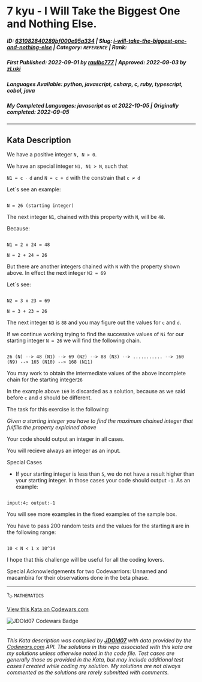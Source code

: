# 7 kyu - I Will  Take the Biggest One and Nothing Else.

##### **ID**: [631082840289bf000e95a334](https://www.codewars.com/kata/631082840289bf000e95a334) | **Slug**: [i-will-take-the-biggest-one-and-nothing-else](https://www.codewars.com/kata/631082840289bf000e95a334) | **Category**: `REFERENCE` | **Rank**: <span style="color:white">7 kyu</span>

##### **First Published**: 2022-09-01 ***by*** [raulbc777](https://www.codewars.com/users/raulbc777) | **Approved**: 2022-09-03 ***by*** [zLuki](https://www.codewars.com/users/zLuki)

##### **Languages Available**: python, javascript, csharp, c, ruby, typescript, cobol, java

##### **My Completed Languages**: javascript ***as at*** 2022-10-05 | **Originally completed**: 2022-09-05

---

## Kata Description


We have a positive integer ```N, N > 0```.



We have an special integer ```N1, N1 > N```, such that 

```N1 = c ‧ d``` and ```N = c + d``` with the constrain that ```c ≠ d```



Let´s see an example:

```

N = 26 (starting integer)

```

The next integer ```N1```, chained with this property  with ```N```, will be ```48```.



Because:

```

N1 = 2 x 24 = 48

N = 2 + 24 = 26

```

But there are another integers chained with ```N``` with the property shown above. In effect the next integer ```N2 = 69```



Let´s see:

```

N2 = 3 x 23 = 69

N = 3 + 23 = 26

```

The next integer ```N3``` is ```88``` and you may figure out the values for ```c``` and ```d```.



If we continue working trying to find the successive values of ```Ni``` for our starting integer ```N = 26``` we will find the following chain.

```

26 (N) --> 48 (N1) --> 69 (N2) --> 88 (N3) --> ........... --> 160 (N9) --> 165 (N10) --> 168 (N11)

```

You may work to obtain the intermediate values of the above incomplete chain for the starting integer```26```



In the example above ```169``` is discarded as a solution, because as we said before ```c``` and ```d``` should be different.



The task for this exercise is the following:



*Given a starting integer you have to find the maximum chained integer that fulfills the property explained above*



Your code should output an integer in all cases.

You will recieve always an integer as an input.



Special Cases



* If your starting integer is less than ```5```, we do not have a result higher than your starting integer. In those cases your code should output ```-1```. As an example:



```

input:4; output:-1

```

You will see more examples in the fixed examples of the sample box.

You have to pass 200 random tests and the values for the starting ```N``` are in the following range:



```

10 < N < 1 x 10^14

```



I hope that this challenge will be useful for all the coding lovers.



Special Acknowledgements for two Codewarriors: Unnamed and macambira for their observations done in the beta phase.

---


🏷 `MATHEMATICS`


[View this Kata on Codewars.com](https://www.codewars.com/kata/631082840289bf000e95a334)

![](https://www.codewars.com/users/jdold07/badges/large "JDOld07 Codewars Badge")

---

###### *This Kata description was compiled by [**JDOld07**](https://tpstech.dev) with data provided by the [Codewars.com](https://www.codewars.com) API.  The solutions in this repo associated with this kata are my solutions unless otherwise noted in the code file.  Test cases are generally those as provided in the Kata, but may include additional test cases I created while coding my solution.  My solutions are not always commented as the solutions are rarely submitted with comments.*
